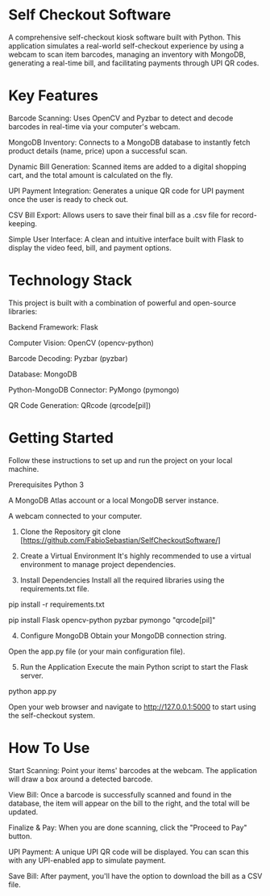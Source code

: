 # Self Checkout Software
A comprehensive self-checkout kiosk software built with Python. This application simulates a real-world self-checkout experience by using a webcam to scan item barcodes, managing an inventory with MongoDB, generating a real-time bill, and facilitating payments through UPI QR codes.

# Key Features

Barcode Scanning: Uses OpenCV and Pyzbar to detect and decode barcodes in real-time via your computer's webcam.

MongoDB Inventory: Connects to a MongoDB database to instantly fetch product details (name, price) upon a successful scan.

Dynamic Bill Generation: Scanned items are added to a digital shopping cart, and the total amount is calculated on the fly.

UPI Payment Integration: Generates a unique QR code for UPI payment once the user is ready to check out.

CSV Bill Export: Allows users to save their final bill as a .csv file for record-keeping.

Simple User Interface: A clean and intuitive interface built with Flask to display the video feed, bill, and payment options.

# Technology Stack
This project is built with a combination of powerful and open-source libraries:

Backend Framework: Flask

Computer Vision: OpenCV (opencv-python)

Barcode Decoding: Pyzbar (pyzbar)

Database: MongoDB

Python-MongoDB Connector: PyMongo (pymongo)

QR Code Generation: QRcode (qrcode[pil])

# Getting Started
Follow these instructions to set up and run the project on your local machine.

Prerequisites
Python 3

A MongoDB Atlas account or a local MongoDB server instance.

A webcam connected to your computer.

1. Clone the Repository
git clone [https://github.com/FabioSebastian/SelfCheckoutSoftware/]

2. Create a Virtual Environment
It's highly recommended to use a virtual environment to manage project dependencies.

3. Install Dependencies
Install all the required libraries using the requirements.txt file.

pip install -r requirements.txt

pip install Flask opencv-python pyzbar pymongo "qrcode[pil]"

4. Configure MongoDB
Obtain your MongoDB connection string.

Open the app.py file (or your main configuration file).

5. Run the Application
Execute the main Python script to start the Flask server.

python app.py

Open your web browser and navigate to http://127.0.0.1:5000 to start using the self-checkout system.

# How To Use
Start Scanning: Point your items' barcodes at the webcam. The application will draw a box around a detected barcode.

View Bill: Once a barcode is successfully scanned and found in the database, the item will appear on the bill to the right, and the total will be updated.

Finalize & Pay: When you are done scanning, click the "Proceed to Pay" button.

UPI Payment: A unique UPI QR code will be displayed. You can scan this with any UPI-enabled app to simulate payment.

Save Bill: After payment, you'll have the option to download the bill as a CSV file.
